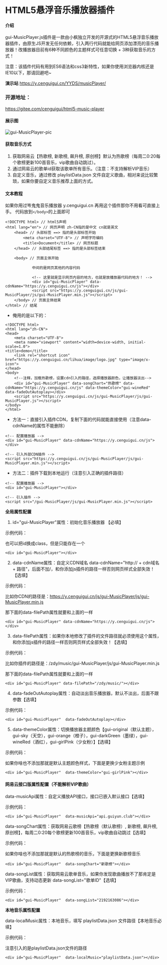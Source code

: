 # HTML5悬浮音乐播放器插件

#### 介绍


gui-MusicPlayer.js插件是一款由小枫独立开发的开源式的HTML5悬浮音乐播放器插件，由原生JS开发无任何依赖，引入两行代码就能给网页添加漂亮的音乐播放器！改播放器目前有6种不同颜色的主题样式可任意切换 + 3种获取音乐的方式！

注意：该插件代码有用到ES6语法和css3新特性，如果你使用浏览器内核还是IE10以下，那请回避吧~

 **演示站** 
https://y.cenguigui.cn/YYDS/musicPlayer/

###  开源地址：
https://gitee.com/cenguigui/html5-music-player

#### 展示图

![gui-MusicPlayer-pic](https://www.cenguigui.cn/usr/uploads/2023/08/2818457527.png)

#### 获取音乐方式

1. 获取网易云【热歌榜, 新歌榜, 飙升榜, 原创榜】默认为热歌榜（每周二0:20每个歌榜更新100首音乐，vip歌曲自动跳过）。
2. 通过网易云的歌单id获取该歌单所有音乐。（注意：不支持解析VIP音乐）
3. 自定义音乐，通过修改 playlistData.json 文件自定义歌曲，相对来说比较繁琐，如果你要自定义音乐推荐上面的方式。

#### 文本教程

如果你用过笒鬼鬼音乐播放器 y.cenguigui.cn 再用这个插件那你不用看可直接上手。
代码放到`</body>`的上面即可

```
<!DOCTYPE html> // html5声明
<html lang="en"> // 网页声明 zh-CN指的是中文 cn就是英文
    <head> // 头部标签 ==> 指的是头部标签开始
        <meta charset="UTF-8"> // 声明字符编码
        <title>Document</title> // 网页标题
    </head> // 头部结尾标签 ==> 指的是头部标签结束
    
    <body> // 页面主体开始
    
            中间的是网页其他的内容代码
    
            <!-- 这里就是显示网页内容的地方，也就是放播放器代码的地方！ -->
            <div id="gui-MusicPlayer" data-cdnName="https://y.cenguigui.cn/js"></div>
            <script src="https://y.cenguigui.cn/js/gui-MusicPlayer/js/gui-MusicPlayer.min.js"></script>
    </body> // 页面主体结束
</html> // 结尾
```

- 俺用的是以下的：

```
<!DOCTYPE html>
<html lang="zh-CN">
<head>
    <meta charset="UTF-8">
    <meta name="viewport" content="width=device-width, initial-scale=1.0">
<title>demo</title>
    <link rel="shortcut icon" href="https://y.cenguigui.cn/lihua/image/logo.jpg" type="image/x-icon">
</head>
<body>
    <!--注释，加载热歌榜，设置cdn引入的路径，选择播放器颜色，让播放器淡出-->
    <div id="gui-MusicPlayer" data-songChart="热歌榜" data-cdnName="https://y.cenguigui.cn/js" data-themeColor="gui-wineRed" data-fadeOutAutoplay></div>
    <script src="https://y.cenguigui.cn/js/gui-MusicPlayer/js/gui-MusicPlayer.js"></script>
</body>
</html>
```

- 方法一：直接引入插件CDN，复制下面的代码就能直接使用（注意data-cdnName的属性不能删除）

```
<!-- 配置播放器 -->
<div id="gui-MusicPlayer" data-cdnName="https://y.cenguigui.cn/js"></div>

<!-- 引入外部CDN插件 -->
<script src="https://y.cenguigui.cn/js/gui-MusicPlayer/js/gui-MusicPlayer.min.js"></script>
```

- 方法二：插件下载到本地运行（注意引入正确的插件路径）

```
<!-- 配置播放器 -->
<div id="gui-MusicPlayer"></div>

<!-- 引入插件 -->
<script src="/gui-MusicPlayer/js/gui-MusicPlayer.min.js"></script>
```

 **全局属性配置** 

1. id="gui-MusicPlayer"属性：初始化音乐播放器 【必填】

示例代码：

也可以把id换成class，但是只能存在一个


```
<div id="gui-MusicPlayer"></div>
```


2. data-cdnName属性：自定义CDN域名 data-cdnName="http:// + cdn域名 + 路径"，后面不加/，和你添加js插件的路径一样否则网页样式全部失效！【选填】

示例代码：

比如你CDN的路径是：https://y.cenguigui.cn/js/gui-MusicPlayer/js/gui-MusicPlayer.min.js

那下面的data-filePath属性就要和上面的一样


```
<div id="gui-MusicPlayer" data-cdnName="https://y.cenguigui.cn/js"></div>
```


3. data-filePath属性：如果你本地修改了插件的文件路径就必须使用这个属性，和你添加js插件的路径一样否则网页样式全部失效！【选填】

示例代码：

比如你插件的路径是：/zdy/music/gui-MusicPlayer/js/gui-MusicPlayer.min.js

那下面的data-filePath属性就要和上面的一样


```
<div id="gui-MusicPlayer" data-filePath="/zdy/music/"></div>
```


4. data-fadeOutAutoplay属性：自动淡出音乐播放器，默认不淡出，后面不跟参数【选填】

示例代码：


```
<div id="gui-MusicPlayer"  data-fadeOutAutoplay></div>
```


5. data-themeColor属性：切换播放器主题颜色【gui-original（默认主题），gui-sky（天空），gui-orange（橙子），gui-darkGreen（墨绿），gui-wineRed（酒红），gui-girlPink（少女粉）】【选填】

示例代码：

如果你啥也不添加那就是默认主题颜色样式，下面是更换少女粉主题示例


```
<div id="gui-MusicPlayer"  data-themeColor="gui-girlPink"></div>
```

#### 网易云接口版属性配置（不能解析VIP歌曲）

data-musicApi属性：自定义播放API接口，接口已嵌入默认接口【选填】

示例代码：


```
<div id="gui-MusicPlayer"  data-musicApi="api.guiyun.club"></div>
```


data-songChart属性：获取网易云歌榜【热歌榜（默认歌榜）, 新歌榜, 飙升榜, 原创榜】，每周二0:20每个歌榜更新100首音乐，vip歌曲自动跳过【选填】

示例代码：

如果你啥也不添加那就是默认的热歌榜的音乐，下面是更换新歌榜音乐


```
<div id="gui-MusicPlayer"  data-songChart="新歌榜"></div>
```


data-songList属性：获取网易云歌单音乐，如果你发现歌曲播放不了那肯定是VIP歌曲，支持动态更新 data-songList="歌单ID"【选填】

示例代码：


```
<div id="gui-MusicPlayer"  data-songList="2192163086"></div>
```


 **本地音乐属性配置** 

data-localMusic属性：本地音乐，填写 playlistData.json 文件路径【本地音乐必填】

示例代码：

注意引入的是playlistData.json文件的路径


```
<div id="gui-MusicPlayer"  data-localMusic="playlistData.json"></div>
```



